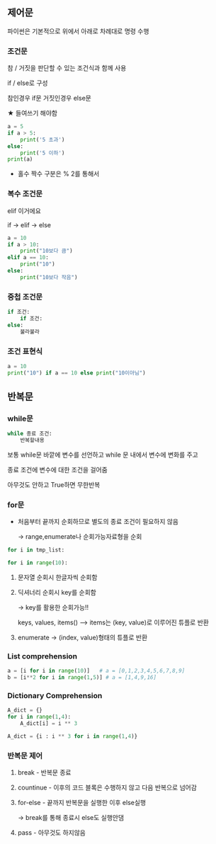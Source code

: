 ## 제어문

파이썬은 기본적으로 위에서 아래로 차례대로 명령 수행

### 조건문

참 / 거짓을 판단할 수 있는 조건식과 함께 사용

if / else로 구성

참인경우 if문 거짓인경우 else문

★ 들여쓰기 해야함

```python
a = 5
if a > 5:
	print('5 초과')
else:
	print('5 이하')
print(a)
```

- 홀수 짝수 구분은 % 2를 통해서

### 복수 조건문

elif 이거에요

if → elif → else

```python
a = 10
if a > 10:
	print("10보다 큼")
elif a == 10:
	print("10")
else:
	print("10보다 작음")
```

### 중첩 조건문
```python
if 조건:
	if 조건:
else:
    불라불라
```
### 조건 표현식

```python
a = 10
print("10") if a == 10 else print("10이아님")
```

## 반복문

### while문

```python
while 종료 조건:
	반복할내용
```

보통 while문 바깥에 변수를 선언하고 while 문 내에서 변수에 변화를 주고

종료 조건에 변수에 대한 조건을 걸어줌

아무것도 안하고 True하면 무한반복

### for문

- 처음부터 끝까지 순회하므로 별도의 종료 조건이 필요하지 않음
    
    → range,enumerate나 순회가능자료형을 순회
    

```python
for i in tmp_list:

for i in range(10):
```

1. 문자열 순회시 한글자씩 순회함

2. 딕셔너리 순회시 key를 순회함
    
    → key를 활용한 순회가능!!
    
    keys, values, items() —> items는 (key, value)로 이루어진 튜플로 반환
    
3. enumerate → (index, value)형태의 튜플로 반환

### List comprehension

```python
a = [i for i in range(10)]   # a = [0,1,2,3,4,5,6,7,8,9]
b = [i**2 for i in range(1,5)] # a = [1,4,9,16]
```

### Dictionary Comprehension

```python
A_dict = {}
for i in range(1,4):
	A_dict[i] = i ** 3

A_dict = {i : i ** 3 for i in range(1,4)}
```

### 반복문 제어

1. break - 반복문 종료
2. countinue - 이후의 코드 블록은 수행하지 않고 다음 반복으로 넘어감
3. for-else - 끝까지 반복문을 실행한 이후 else실행
    
    → break를 통해 종료시 else도 실행안댐
    
4. pass - 아무것도 하지않음
